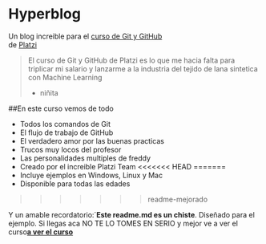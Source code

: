 # Hyperblog
Un blog increible para el  [curso de Git y GitHub](https://platzi.com/cursos/git-github/ "curso de Git y GitHub")  
de  [Platzi](https://platzi.com/home "Platzi")
>El curso de Git y GitHub de Platzi es lo que me hacia falta para triplicar mi salario y lanzarme a la industria del tejido de lana sintetica  con Machine
Learning
>* niñita

##En este curso vemos de todo
* Todos los comandos de Git
* El flujo de trabajo de GitHub
* El verdadero amor por las buenas practicas
* Trucos muy locos del profesor
* Las personalidades multiples de freddy
* Creado por el increible Platzi Team
<<<<<<< HEAD
=======
* Incluye ejemplos en Windows, Linux y Mac
* Disponible para todas las edades 
>>>>>>> readme-mejorado

Y un amable recordatorio:´**Este readme.md es un chiste**. Diseñado para el ejemplo. Si llegas aca NO TE LO TOMES EN SERIO y mejor ve a ver el curso[**a ver el curso**](https://platzi.com/cursos/git-github/ "a ver el curso")
